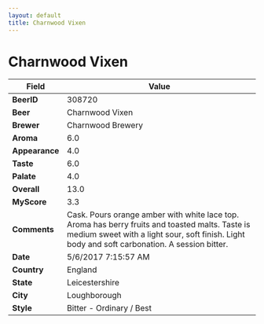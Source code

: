 ```yaml
---
layout: default
title: Charnwood Vixen
---
```


# Charnwood Vixen

| Field         | Value     |
|---------------|-----------|
| **BeerID** | 308720 |
| **Beer** | Charnwood Vixen |
| **Brewer** | Charnwood Brewery |
| **Aroma** | 6.0 |
| **Appearance** | 4.0 |
| **Taste** | 6.0 |
| **Palate** | 4.0 |
| **Overall** | 13.0 |
| **MyScore** | 3.3 |
| **Comments** | Cask. Pours orange amber with white lace top. Aroma has berry fruits and toasted malts. Taste is medium sweet with a light sour, soft finish. Light body and soft carbonation. A session bitter. |
| **Date** | 5/6/2017 7:15:57 AM |
| **Country** | England |
| **State** | Leicestershire |
| **City** | Loughborough |
| **Style** | Bitter - Ordinary / Best |

